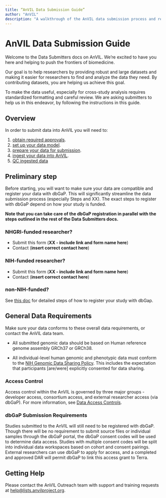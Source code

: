 ```yaml
---
title: “AnVIL Data Submission Guide”
author: "AnVIL"
description: "A walkthrough of the AnVIL data submission process and requirements."
---
```


# AnVIL Data Submission Guide

<hero>Welcome to the Data Submitters docs on AnVIL. We’re excited to have you here and helping to push the frontiers of  biomedicine.</hero>

Our goal is to help researchers by providing robust and large datasets and making it easier for researchers to find and analyze the data they need. By contributing datasets, you are helping us achieve this goal.

To make the data useful, especially for cross-study analysis requires standardized formatting and careful review. We are asking submitters to help us in this endeavor, by following the instructions in this guide.

## Overview

In order to submit data into AnVIL you will need to:

1. [obtain required approvals](/learn/data-submitters/submission-guide/data-approval-process).
1. [set up your data model](/learn/data-submitters/submission-guide/set-up-a-data-model).
1. [prepare your data for submission](/learn/data-submitters/submission-guide/prepare-for-submission).
1. [ingest your data into AnVIL](/learn/data-submitters/submission-guide/ingesting-data).
1. [QC ingested data](/learn/data-submitters/submission-guide/qc-data)

## Preliminary step      

Before starting, you will want to make sure your data are compatible and register your data with dbGaP. This will significantly streamline the data submission process (especially Steps  and XX). The exact steps to register with dbGaP depend on how your study is funded.          

**Note that you can take care of the dbGaP registration in parallel with the steps outlined in the rest of the Data Submitters docs.**       
   
### NHGRI-funded researcher?    

- Submit this form (**XX - include link and form name here**)  
- Contact (**insert correct contact here**)         

### NIH-funded researcher?   

- Submit this form (**XX - include link and form name here**)      
- Contact (**insert correct contact here**)     

### non-NIH-funded?   

See [this doc](https://www.genome.gov/about-nhgri/Policies-Guidance/Genomic-Data-Sharing/NHGRI-Extramural-Investigators) for detailed steps of how to register your study with dbGap.     


## General Data Requirements 
Make sure your data conforms to these overall data requirements, or contact the AnVIL data team. 

- All submitted genomic data should be based on Human reference genome assembly GRCh37 or GRCh38. 

- All individual-level human genomic and phenotypic data must conform to the [NIH Genomic Data Sharing Policy](https://www.genome.gov/about-nhgri/Policies-Guidance/Genomic-Data-Sharing). This includes the expectation that participants [are/were] explicitly consented for data sharing.    

### Access Control
Access control within the AnVIL is governed by three major groups - developer access, consortium access, and external researcher access (via dbGaP). For more information, see [Data Access Controls](/learn/accessing-data/data-access-controls).

### dbGaP Submission Requirements
Studies submitted to the AnVIL will still need to be registered with dbGaP. Though there will be no requirement to submit source files or individual samples through the dbGaP portal, the dbGaP consent codes will be used to determine data access. Studies with multiple consent codes will be split into individual data workspaces based on cohort and consent pairings. External researchers can use dbGaP to apply for access, and a completed and approved DAR will permit dbGaP to link this access grant to Terra.



## Getting Help

Please contact the AnVIL Outreach team with support and training requests at <help@lists.anvilproject.org>.

